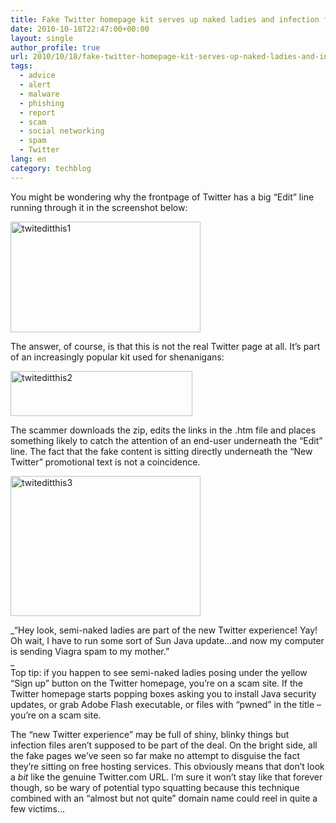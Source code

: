 ```yaml
---
title: Fake Twitter homepage kit serves up naked ladies and infection files
date: 2010-10-18T22:47:00+00:00
layout: single
author_profile: true
url: 2010/10/18/fake-twitter-homepage-kit-serves-up-naked-ladies-and-infection-files/
tags:
  - advice
  - alert
  - malware
  - phishing
  - report
  - scam
  - social networking
  - spam
  - Twitter
lang: en
category: techblog
---
```

You might be wondering why the frontpage of Twitter has a big “Edit” line running through it in the screenshot below: 

[<img title="twiteditthis1" border="0" alt="twiteditthis1" src="http://lh4.ggpht.com/_vaUVXcmC3OI/TLzHRe5eOjI/AAAAAAAACuE/McNkCb2fOFA/twiteditthis1_thumb%5B1%5D.gif?imgmax=800" width="304" height="177" />](http://lh5.ggpht.com/_vaUVXcmC3OI/TLzHOvpC0eI/AAAAAAAACuA/r3FRHHnt8CQ/s1600-h/twiteditthis1%5B3%5D.gif)

The answer, of course, is that this is not the real Twitter page at all. It’s part of an increasingly popular kit used for shenanigans:

[<img title="twiteditthis2" border="0" alt="twiteditthis2" src="http://lh3.ggpht.com/_vaUVXcmC3OI/TLzHVfPVgUI/AAAAAAAACuM/6x7gPGCKDnU/twiteditthis2_thumb%5B3%5D.gif?imgmax=800" width="291" height="72" />](http://lh4.ggpht.com/_vaUVXcmC3OI/TLzHTFrD9iI/AAAAAAAACuI/zPsX0o9t__o/s1600-h/twiteditthis2%5B5%5D.gif)

The scammer downloads the zip, edits the links in the .htm file and places something likely to catch the attention of an end-user underneath the “Edit” line. The fact that the fake content is sitting directly underneath the “New Twitter” promotional text is not a coincidence.

[<img title="twiteditthis3" border="0" alt="twiteditthis3" src="http://lh5.ggpht.com/_vaUVXcmC3OI/TLzHfv8e0MI/AAAAAAAACuU/vMl4pLnHbEQ/twiteditthis3_thumb%5B1%5D.jpg?imgmax=800" width="304" height="224" />](http://lh6.ggpht.com/_vaUVXcmC3OI/TLzHYVDw6JI/AAAAAAAACuQ/wD40s7SDJdc/s1600-h/twiteditthis3%5B3%5D.jpg)

_“Hey look, semi-naked ladies are part of the new Twitter experience! Yay! Oh wait, I have to run some sort of Sun Java update…and now my computer is sending Viagra spam to my mother.”  
_  
Top tip: if you happen to see semi-naked ladies posing under the yellow “Sign up” button on the Twitter homepage, you’re on a scam site. If the Twitter homepage starts popping boxes asking you to install Java security updates, or grab Adobe Flash executable, or files with “pwned” in the title – you’re on a scam site.

The “new Twitter experience” may be full of shiny, blinky things but infection files aren’t supposed to be part of the deal. On the bright side, all the fake pages we’ve seen so far make no attempt to disguise the fact they’re sitting on free hosting services. This obviously means that don’t look a _bit_ like the genuine Twitter.com URL. I’m sure it won’t stay like that forever though, so be wary of potential typo squatting because this technique combined with an “almost but not quite” domain name could reel in quite a few victims…